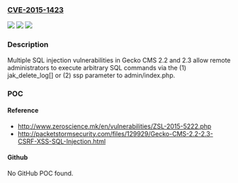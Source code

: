 ### [CVE-2015-1423](https://cve.mitre.org/cgi-bin/cvename.cgi?name=CVE-2015-1423)
![](https://img.shields.io/static/v1?label=Product&message=n%2Fa&color=blue)
![](https://img.shields.io/static/v1?label=Version&message=n%2Fa&color=blue)
![](https://img.shields.io/static/v1?label=Vulnerability&message=n%2Fa&color=brighgreen)

### Description

Multiple SQL injection vulnerabilities in Gecko CMS 2.2 and 2.3 allow remote administrators to execute arbitrary SQL commands via the (1) jak_delete_log[] or (2) ssp parameter to admin/index.php.

### POC

#### Reference
- http://www.zeroscience.mk/en/vulnerabilities/ZSL-2015-5222.php
- http://packetstormsecurity.com/files/129929/Gecko-CMS-2.2-2.3-CSRF-XSS-SQL-Injection.html

#### Github
No GitHub POC found.

